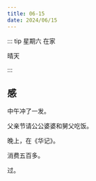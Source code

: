 ```yaml
---
title: 06-15
date: 2024/06/15
---
```


::: tip
星期六 在家

晴天

:::

## 感

中午冲了一发。

父亲节请公公婆婆和舅父吃饭。

晚上，在《华记》。

消费五百多。

过。
